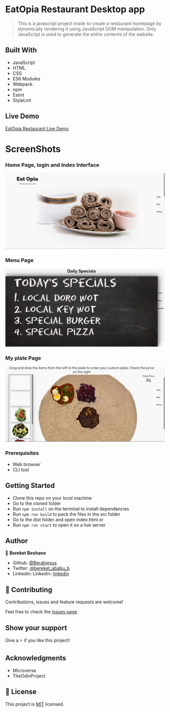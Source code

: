 # EatOpia Restaurant Desktop app

> This is a javascript project made to create a restaurant homepage by dynamically rendering it using JavaScript DOM manipulation. Only JavaScript is used to generate the entire contents of the website. 

## Built With

- JavaScript
- HTML
- CSS
- ES6 Modules
- Webpack
- npm
- Eslint
- StyleLint

## Live Demo

[EatOpia Restaurant Live Demo](https://rawcdn.githack.com/Berabjesus/EatOpia-Restaurant-Page/0656a4f4a16f7e7b980b3aca36001829f2830e72/dist/index.html)

# ScreenShots
### Home Page, login and Index Interface
<img src="./public/ss1.JPG" width="auto" height="auto" />

### Menu Page
<img src="./public/ss2.JPG" width="auto" height="auto" />

### My plate Page
<img src="./public/ss3.JPG" width="auto" height="auto" />

### Prerequisites
- Web browser
- CLI tool

## Getting Started
- Clone this repo on your local machine
- Go to the cloned folder
- Run `npm install` on the terminal to install dependancies
- Run `npm run build` to pack the files in the src folder
- Go to the dist folder and open index.html or
- Run `npm run start` to open it on a live server


## Author

👤 **Bereket Beshane**

- Github: [@Berabjesus](https://github.com/Berabjesus)
- Twitter: [@bereket_ababu_b](https://twitter.com/bereket_ababu_b)
- Linkedin: Linkedin: [linkedin](https://www.linkedin.com/in/bereket-beshane-a1b75a1a9/) 

## 🤝 Contributing

Contributions, issues and feature requests are welcome!

Feel free to check the [issues page](https://github.com/Berabjesus/EatOpia-Restaurant-Page/issues).

## Show your support

Give a ⭐️ if you like this project!

## Acknowledgments
- Microverse
- TheOdinProject

## 📝 License

This project is [MIT](lic.url) licensed.
